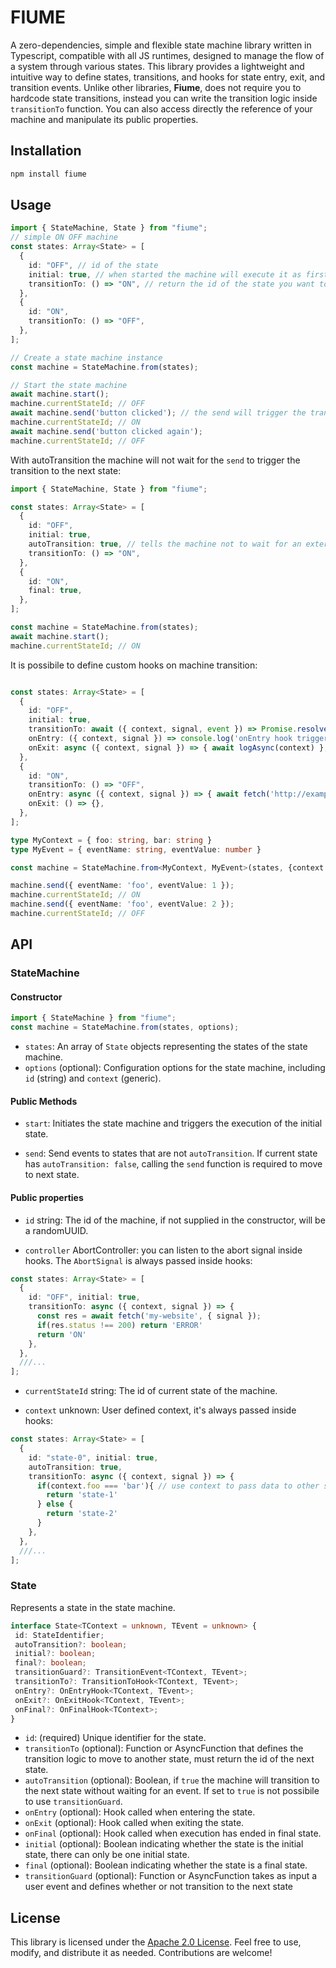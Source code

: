# FIUME

A zero-dependencies, simple and flexible state machine library written in Typescript, compatible with all JS runtimes, designed to manage the flow of a system through various states.
This library provides a lightweight and intuitive way to define states, transitions, and hooks for state entry, exit, and transition events.
Unlike other libraries, **Fiume**, does not require you to hardcode state transitions, instead you can write the transition logic inside `transitionTo` function.
You can also access directly the reference of your machine and manipulate its public properties.

## Installation

```bash
npm install fiume
```

## Usage

```typescript
import { StateMachine, State } from "fiume";
// simple ON OFF machine
const states: Array<State> = [
  {
    id: "OFF", // id of the state
    initial: true, // when started the machine will execute it as first
    transitionTo: () => "ON", // return the id of the state you want to transition to
  },
  {
    id: "ON",
    transitionTo: () => "OFF",
  },
];

// Create a state machine instance
const machine = StateMachine.from(states);

// Start the state machine
await machine.start();
machine.currentStateId; // OFF
await machine.send('button clicked'); // the send will trigger the transition
machine.currentStateId; // ON
await machine.send('button clicked again');
machine.currentStateId; // OFF

```

With autoTransition the machine will not wait for the `send` to trigger the transition to the next state:

```typescript
import { StateMachine, State } from "fiume";

const states: Array<State> = [
  {
    id: "OFF",
    initial: true,
    autoTransition: true, // tells the machine not to wait for an external event to transition to next state
    transitionTo: () => "ON",
  },
  {
    id: "ON",
    final: true,
  },
];

const machine = StateMachine.from(states);
await machine.start();
machine.currentStateId; // ON

```

It is possibile to define custom hooks on machine transition:

```typescript

const states: Array<State> = [
  {
    id: "OFF",
    initial: true,
    transitionTo: await ({ context, signal, event }) => Promise.resolve("ON"),
    onEntry: ({ context, signal }) => console.log('onEntry hook triggered'),
    onExit: async ({ context, signal }) => { await logAsync(context) },
  },
  {
    id: "ON",
    transitionTo: () => "OFF",
    onEntry: async ({ context, signal }) => { await fetch('http://example.org', { signal }) },
    onExit: () => {},
  },
];

type MyContext = { foo: string, bar: string }
type MyEvent = { eventName: string, eventValue: number }

const machine = StateMachine.from<MyContext, MyEvent>(states, {context: { foo: 'foo', bar: 'bar' }});

machine.send({ eventName: 'foo', eventValue: 1 });
machine.currentStateId; // ON
machine.send({ eventName: 'foo', eventValue: 2 });
machine.currentStateId; // OFF

```

## API

### StateMachine

#### Constructor

```typescript
import { StateMachine } from "fiume";
const machine = StateMachine.from(states, options);

```

- `states`: An array of `State` objects representing the states of the state machine.
- `options` (optional): Configuration options for the state machine, including `id` (string) and `context` (generic).

#### Public Methods

- `start`: Initiates the state machine and triggers the execution of the initial state.

- `send`: Send events to states that are not `autoTransition`. If current state has `autoTransition: false`, calling the `send` function is required to move to next state.

#### Public properties

- `id` string: The id of the machine, if not supplied in the constructor, will be a randomUUID.

- `controller` AbortController: you can listen to the abort signal inside hooks.
  The `AbortSignal` is always passed inside hooks:

```typescript
const states: Array<State> = [
  {
    id: "OFF", initial: true,
    transitionTo: async ({ context, signal }) => {
      const res = await fetch('my-website', { signal });
      if(res.status !== 200) return 'ERROR'
      return 'ON'
    },
  },
  ///...
];
```

- `currentStateId` string: The id of current state of the machine.

- `context` unknown: User defined context, it's always passed inside hooks:

```typescript
const states: Array<State> = [
  {
    id: "state-0", initial: true,
    autoTransition: true,
    transitionTo: async ({ context, signal }) => {
      if(context.foo === 'bar'){ // use context to pass data to other states
        return 'state-1'
      } else {
        return 'state-2'
      }
    },
  },
  ///...
];
```

### State

Represents a state in the state machine.

```typescript
interface State<TContext = unknown, TEvent = unknown> {
 id: StateIdentifier;
 autoTransition?: boolean;
 initial?: boolean;
 final?: boolean;
 transitionGuard?: TransitionEvent<TContext, TEvent>;
 transitionTo?: TransitionToHook<TContext, TEvent>;
 onEntry?: OnEntryHook<TContext, TEvent>;
 onExit?: OnExitHook<TContext, TEvent>;
 onFinal?: OnFinalHook<TContext>;
}
```

- `id`: (required) Unique identifier for the state.
- `transitionTo` (optional): Function or AsyncFunction that defines the transition logic to move to another state, must return the id of the next state.
- `autoTransition` (optional): Boolean, if `true` the machine will transition to the next state without waiting for an event. If set to `true` is not possibile to use `transitionGuard`.
- `onEntry` (optional): Hook called when entering the state.
- `onExit` (optional): Hook called when exiting the state.
- `onFinal` (optional): Hook called when execution has ended in final state.
- `initial` (optional): Boolean indicating whether the state is the initial state, there can only be one initial state.
- `final` (optional): Boolean indicating whether the state is a final state.
- `transitionGuard` (optional): Function or AsyncFunction takes as input a user event and defines whether or not transition to the next state

## License

This library is licensed under the [Apache 2.0 License](LICENSE). Feel free to use, modify, and distribute it as needed. Contributions are welcome!
